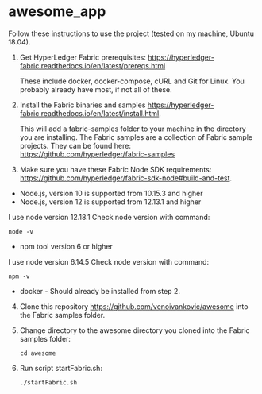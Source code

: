 # awesome_app

Follow these instructions to use the project (tested on my machine, Ubuntu 18.04).

1. Get HyperLedger Fabric prerequisites: https://hyperledger-fabric.readthedocs.io/en/latest/prereqs.html
   
   These include docker, docker-compose, cURL and Git for Linux. You probably already have most, if not all of these.

2. Install the Fabric binaries and samples https://hyperledger-fabric.readthedocs.io/en/latest/install.html.
    
   This will add a fabric-samples folder to your machine in the directory you are installing. 
   The Fabric samples are a collection of Fabric sample projects. They can be found here:         https://github.com/hyperledger/fabric-samples

3. Make sure you have these Fabric Node SDK requirements: https://github.com/hyperledger/fabric-sdk-node#build-and-test. 

  * Node.js, version 10 is supported from 10.15.3 and higher
  * Node.js, version 12 is supported from 12.13.1 and higher
  
  I use node version 12.18.1
  Check node version with command:
  ```
  node -v
  ```
  
  * npm tool version 6 or higher
  
  I use node version 6.14.5
  Check node version with command:
  ```
  npm -v
  ```
  
  * docker - Should already be installed from step 2.

4. Clone this repository https://github.com/venoivankovic/awesome into the Fabric samples folder.

5. Change directory to the awesome directory you cloned into the Fabric samples folder:

   ```
   cd awesome
   ```
   
6. Run script startFabric.sh:

   ```
   ./startFabric.sh
   ```
   

